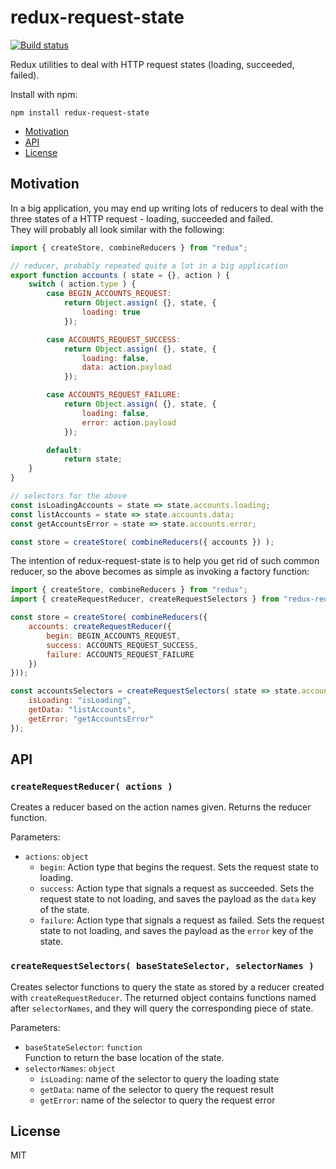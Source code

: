 # redux-request-state
[![Build status](https://travis-ci.org/gustavohenke/redux-request-state.svg?branch=master)](https://travis-ci.org/gustavohenke/redux-request-state)

Redux utilities to deal with HTTP request states (loading, succeeded, failed).

Install with npm:

```
npm install redux-request-state
```

- [Motivation](#motivation)
- [API](#api)
- [License](#license)

## Motivation
In a big application, you may end up writing lots of reducers to deal with the three states of a
HTTP request - loading, succeeded and failed.  
They will probably all look similar with the following:

```js
import { createStore, combineReducers } from "redux";

// reducer, probably repeated quite a lot in a big application
export function accounts ( state = {}, action ) {
    switch ( action.type ) {
        case BEGIN_ACCOUNTS_REQUEST:
            return Object.assign( {}, state, {
                loading: true
            });

        case ACCOUNTS_REQUEST_SUCCESS:
            return Object.assign( {}, state, {
                loading: false,
                data: action.payload
            });

        case ACCOUNTS_REQUEST_FAILURE:
            return Object.assign( {}, state, {
                loading: false,
                error: action.payload
            });

        default:
            return state;
    }
}

// selectors for the above
const isLoadingAccounts = state => state.accounts.loading;
const listAccounts = state => state.accounts.data;
const getAccountsError = state => state.accounts.error;

const store = createStore( combineReducers({ accounts }) );
```

The intention of redux-request-state is to help you get rid of such common reducer, so the above
becomes as simple as invoking a factory function:

```js
import { createStore, combineReducers } from "redux";
import { createRequestReducer, createRequestSelectors } from "redux-request-state";

const store = createStore( combineReducers({
    accounts: createRequestReducer({
        begin: BEGIN_ACCOUNTS_REQUEST,
        success: ACCOUNTS_REQUEST_SUCCESS,
        failure: ACCOUNTS_REQUEST_FAILURE
    })
}));

const accountsSelectors = createRequestSelectors( state => state.accounts, {
    isLoading: "isLoading",
    getData: "listAccounts",
    getError: "getAccountsError"
});
```

## API
### `createRequestReducer( actions )`
Creates a reducer based on the action names given. Returns the reducer function.

Parameters:
- `actions`: `object`
  - `begin`: Action type that begins the request. Sets the request state to loading.
  - `success`: Action type that signals a request as succeeded. Sets the request state to not loading,
    and saves the payload as the `data` key of the state.
  - `failure`: Action type that signals a request as failed. Sets the request state to not loading,
    and saves the payload as the `error` key of the state.

### `createRequestSelectors( baseStateSelector, selectorNames )`
Creates selector functions to query the state as stored by a reducer created with `createRequestReducer`.
The returned object contains functions named after `selectorNames`, and they will query the
corresponding piece of state.

Parameters:
- `baseStateSelector`: `function`  
  Function to return the base location of the state.
- `selectorNames`: `object`
  - `isLoading`: name of the selector to query the loading state
  - `getData`: name of the selector to query the request result
  - `getError`: name of the selector to query the request error

## License
MIT